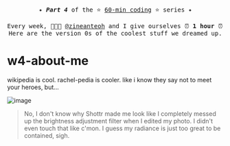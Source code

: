 <pre align="center">
✦ <b><i>Part 4</i></b> of the ⭐ <a href="https://github.com/kohrachel/60-min-coding">60-min coding</a> ⭐ series ✦
    
Every week, 🧑🏻‍💻 <a href="https://github.com/zineanteoh">@zineanteoh</a> and I give ourselves ⏰ <b>1 hour</b> ⏰ to make something with AI.
Here are the version 0s of the coolest stuff we dreamed up.
</pre> 

# w4-about-me

wikipedia is cool. rachel-pedia is cooler. like i know they say not to meet your heroes, but...

![image](https://github.com/user-attachments/assets/a4802f11-6d60-4b41-9031-31901446afa6)
> No, I don't know why Shottr made me look like I completely messed up the brightness adjustment filter when I edited my photo. I didn't even touch that like c'mon. I guess my radiance is just too great to be contained, sigh. 
